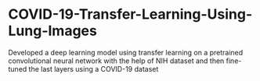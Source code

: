 # COVID-19-Transfer-Learning-Using-Lung-Images
Developed a deep learning model using transfer learning on a pretrained convolutional neural network with the help of NIH dataset and then fine-tuned the last layers using a COVID-19 dataset
